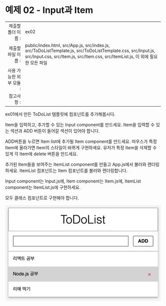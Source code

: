 # 예제 02 - Input과 Item

|                      |                    |
| --------------------:| ------------------ |
|   제출할 폴더 이름 :     |  ex02              |
|   제출할 파일 이름 :     |  public/index.html, src/App.js, src/index.js, src/ToDoListTemplate.js, src/ToDoListTemplate.css, src/Input.js, src/Input.css, src/Item.js, src/Item.css, src/ItemList.js, 이 외에 필요한 모든 파일           |
|   사용 가능한 외부 모듈 : |                 |
|   참고사항 :           |                  |

ex01에서 만든 ToDoList 템플릿에 컴포넌트를 추가해봅시다.

Item을 입력하고, 추가할 수 있는 Input component를 만드세요.
Item을 입력할 수 있는 섹션과 ADD 버튼이 들어갈 섹션이 있어야 합니다.

ADD버튼을 누르면 Item list에 추가될 Item component를 만드세요.
마우스가 특정 Item에 올라가면 Item의 스타일이 바뀌게 구현하세요.
유저가 특정 Item을 삭제할 수 있게 각 Item에 delete 버튼을 만드세요.

추가된 Item들을 보여주는 ItemList component를 만들고 App.js에서 불러와 렌더링하세요.
ItemList 컴포넌트는 Item 컴포넌트를 불러와 렌더링합니다.

Input component는 Input.js에, Item component는 Item.js에, ItemList component는 ItemList.js에 구현하세요.

모두 클래스 컴포넌트로 구현해야 합니다.

![ex02](./ex02.png)
